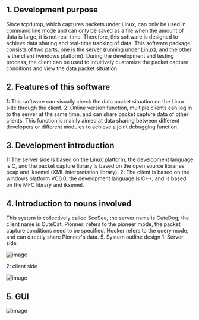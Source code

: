 ## 1. Development purpose
Since tcpdump, which captures packets under Linux, can only be used in command line mode and can only be saved as a file when the amount of data is large, it is not real-time. Therefore, this software is designed to achieve data sharing and real-time tracking of data. This software package consists of two parts, one is the server (running under Linux), and the other is the client (windows platform). During the development and testing process, the client can be used to intuitively customize the packet capture conditions and view the data packet situation.
## 2. Features of this software
1: This software can visually check the data packet situation on the Linux side through the client.
2: Online version function, multiple clients can log in to the server at the same time, and can share packet capture data of other clients. This function is mainly aimed at data sharing between different developers or different modules to achieve a joint debugging function.
## 3. Development introduction
1: The server side is based on the Linux platform, the development language is C, and the packet capture library is based on the open source libraries pcap and iksemel (XML interpretation library).
2: The client is based on the windows platform VC6.0, the development language is C++, and is based on the MFC library and iksemel.
## 4. Introduction to nouns involved
This system is collectively called SeeSee, the server name is CuteDog; the client name is CuteCat.
Pionner: refers to the pioneer mode, the packet capture conditions need to be specified. Hooker refers to the query mode, and can directly share Pionner's data.
5. System outline design
1: Server side

![image](https://github.com/sytpb/netflow/assets/12178686/374ccaa0-6feb-432b-a9c7-3bb9f1c9fca8)

2: client side

![image](https://github.com/sytpb/netflow/assets/12178686/a3bcdf22-4181-47d3-a914-336fecf00d5f)

## 5. GUI 
![image](https://github.com/sytpb/netflow/assets/12178686/4b35a19a-06dd-4d88-aac7-8903894b356d)
